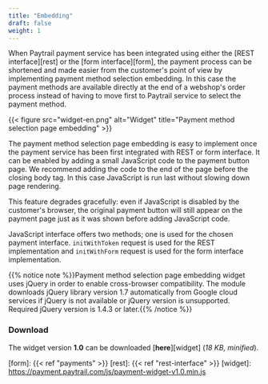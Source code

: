 ```yaml
---
title: "Embedding"
draft: false
weight: 1
---
```


When Paytrail payment service has been integrated using either the [REST interface][rest] or the [form interface][form], the payment process can be shortened and made easier from the customer's point of view by implementing payment method selection embedding. In this case the payment methods are available directly at the end of a webshop's order process instead of having to move first to Paytrail service to select the payment method.

{{< figure src="widget-en.png" alt="Widget" title="Payment method selection page embedding" >}}

The payment method selection page embedding is easy to implement once the payment service has been first integrated with REST or form interface. It can be enabled by adding a small JavaScript code to the payment button page. We recommend adding the code to the end of the page before the closing body tag. In this case JavaScript is run last without slowing down page rendering.

This feature degrades gracefully: even if JavaScript is disabled by the customer's browser, the original payment button will still appear on the payment page just as it was shown before adding JavaScript code.

JavaScript interface offers two methods; one is used for the chosen payment interface. `initWithToken` request is used for the REST implementation and `initWithForm` request is used for the form interface implementation.

{{% notice note %}}Payment method selection page embedding widget uses jQuery in order to enable cross-browser compatibility. The module downloads jQuery library version 1.7 automatically from Google cloud services if jQuery is not available or jQuery version is unsupported. Required jQuery version is 1.4.3 or later.{{% /notice %}}

### Download

The widget version **1.0** can be downloaded [**here**][widget] (_18 KB, minified_).

[form]: {{< ref "payments" >}}
[rest]: {{< ref "rest-interface" >}}
[widget]: https://payment.paytrail.com/js/payment-widget-v1.0.min.js
